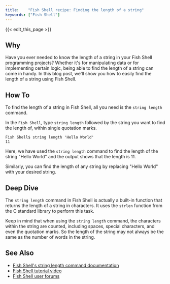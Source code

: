 ```yaml
---
title:    "Fish Shell recipe: Finding the length of a string"
keywords: ["Fish Shell"]
---
```


{{< edit_this_page >}}

## Why

Have you ever needed to know the length of a string in your Fish Shell programming projects? Whether it's for manipulating data or for implementing certain logic, being able to find the length of a string can come in handy. In this blog post, we'll show you how to easily find the length of a string using Fish Shell.

## How To

To find the length of a string in Fish Shell, all you need is the `string length` command.

In the `Fish Shell`, type `string length` followed by the string you want to find the length of, within single quotation marks.

```
Fish Shell$ string length 'Hello World'
11
```

Here, we have used the `string length` command to find the length of the string "Hello World" and the output shows that the length is 11.

Similarly, you can find the length of any string by replacing "Hello World" with your desired string.

## Deep Dive

The `string length` command in Fish Shell is actually a built-in function that returns the length of a string in characters. It uses the `strlen` function from the C standard library to perform this task.

Keep in mind that when using the `string length` command, the characters within the string are counted, including spaces, special characters, and even the quotation marks. So the length of the string may not always be the same as the number of words in the string.

## See Also

- [Fish Shell's string length command documentation](https://fishshell.com/docs/current/commands.html#string-length)
- [Fish Shell tutorial video](https://www.youtube.com/watch?v=TG1BX5N9RWg)
- [Fish Shell user forums](https://fishshell.com/docs/current/index.html#discussions-and-support)